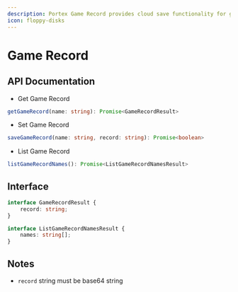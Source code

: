 ```yaml
---
description: Portex Game Record provides cloud save functionality for game users.
icon: floppy-disks
---
```


# Game Record

## API Documentation

* Get Game Record

```typescript
getGameRecord(name: string): Promise<GameRecordResult>
```

* Set Game Record

```typescript
saveGameRecord(name: string, record: string): Promise<boolean>
```

* List Game Record

```typescript
listGameRecordNames(): Promise<ListGameRecordNamesResult>
```

## Interface

```typescript
interface GameRecordResult {
    record: string;
}

interface ListGameRecordNamesResult {
    names: string[];
}
```

## Notes

* `record` string must be base64 string
